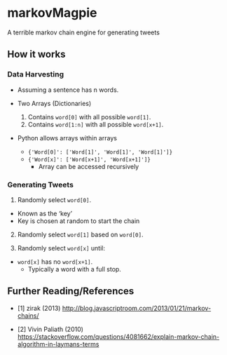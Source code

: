 # markovMagpie
A terrible markov chain engine for generating tweets

## How it works

### Data Harvesting

* Assuming a sentence has n words.

* Two Arrays (Dictionaries)

  1. Contains `word[0]` with all possible `word[1]`.
  2. Contains `word[1:n]` with all possible `word[x+1]`.

* Python allows arrays within arrays

  - `{'Word[0]': ['Word[1]', 'Word[1]', 'Word[1]']}`
  - `{'Word[x]': ['Word[x+1]', 'Word[x+1]']}`
    - Array can be accessed recursively

### Generating Tweets

1. Randomly select `word[0]`.

  - Known as the ‘key’
  - Key is chosen at random to start the chain

2. Randomly select `word[1]` based on `word[0]`.

3. Randomly select `word[x]` until:

  - `word[x]` has no `word[x+1]`.
    - Typically a word with a full stop.

## Further Reading/References

* [1] zirak (2013) http://blog.javascriptroom.com/2013/01/21/markov-chains/

* [2] Vivin Paliath (2010) https://stackoverflow.com/questions/4081662/explain-markov-chain-algorithm-in-laymans-terms
